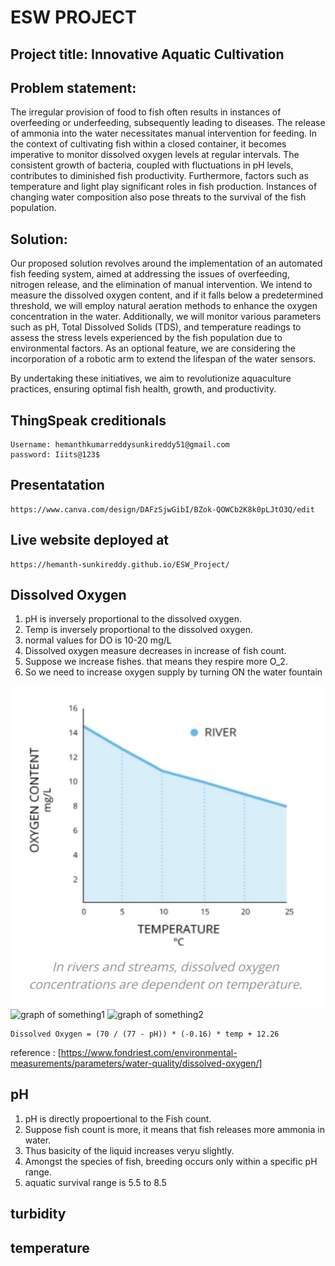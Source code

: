 # ESW PROJECT

## Project title:  Innovative Aquatic Cultivation

## Problem statement:

The irregular provision of food to fish often results in instances of overfeeding or underfeeding, subsequently leading to diseases. The release of ammonia into the water necessitates manual intervention for feeding. In the context of cultivating fish within a closed container, it becomes imperative to monitor dissolved oxygen levels at regular intervals. The consistent growth of bacteria, coupled with fluctuations in pH levels, contributes to diminished fish productivity. Furthermore, factors such as temperature and light play significant roles in fish production. Instances of changing water composition also pose threats to the survival of the fish population.


## Solution:

Our proposed solution revolves around the implementation of an automated fish feeding system, aimed at addressing the issues of overfeeding, nitrogen release, and the elimination of manual intervention. We intend to measure the dissolved oxygen content, and if it falls below a predetermined threshold, we will employ natural aeration methods to enhance the oxygen concentration in the water. Additionally, we will monitor various parameters such as pH, Total Dissolved Solids (TDS), and temperature readings to assess the stress levels experienced by the fish population due to environmental factors.  As an optional feature, we are considering the incorporation of a robotic arm to extend the lifespan of the water sensors.

By undertaking these initiatives, we aim to revolutionize aquaculture practices, ensuring optimal fish health, growth, and productivity.


## ThingSpeak creditionals
```
Username: hemanthkumarreddysunkireddy51@gmail.com
password: Iiits@123$
```

## Presentatation
```
https://www.canva.com/design/DAFzSjwGibI/BZok-QOWCb2K8k0pLJtO3Q/edit
```
## Live website deployed at
```
https://hemanth-sunkireddy.github.io/ESW_Project/
```


## Dissolved Oxygen
1. pH is inversely proportional to the dissolved oxygen.
2. Temp is inversely proportional to the dissolved oxygen.
3. normal values for DO is 10-20 mg/L
4. Dissolved oxygen measure decreases in increase of fish count.
5. Suppose we increase fishes. that means they respire more O_2.
6. So we need to increase oxygen supply by turning ON the water fountain

![graph relation between DO and Temperature](dissolvedOxygen_temperature.jpg)
![graph of something1](img1)
![graph of something2](img2)

```
Dissolved Oxygen = (70 / (77 - pH)) * (-0.16) * temp + 12.26 
```

reference : 
[https://www.fondriest.com/environmental-measurements/parameters/water-quality/dissolved-oxygen/]


## pH

1. pH is directly propoertional to the Fish count.
2. Suppose fish count is more, it means that fish releases more ammonia in water.
3. Thus basicity of the liquid increases veryu slightly.
4. Amongst the species of fish, breeding occurs only within a specific pH range.
5. aquatic survival range is 5.5 to 8.5

## turbidity 

## temperature

